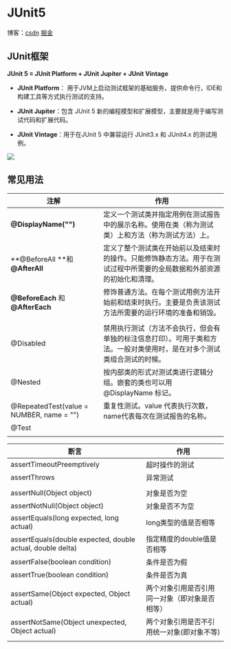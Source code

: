 # JUnit5

博客：[csdn](https://blog.csdn.net/weixin_44170221/article/details/106463482?ops_request_misc=&request_id=&biz_id=102&utm_term=junit%E5%8D%95%E5%85%83%E6%B5%8B%E8%AF%95&utm_medium=distribute.pc_search_result.none-task-blog-2~all~sobaiduweb~default-3-106463482.142^v71^js_top,201^v4^add_ask&spm=1018.2226.3001.4187)   [掘金](https://juejin.cn/post/6844903943948992520#heading-3)

## JUnit框架

**JUnit 5 = JUnit Platform + JUnit Jupiter + JUnit Vintage**

- **JUnit Platform**： 用于JVM上启动测试框架的基础服务，提供命令行，IDE和构建工具等方式执行测试的支持。

- **JUnit Jupiter**：包含 JUnit 5 新的编程模型和扩展模型，主要就是用于编写测试代码和扩展代码。

- **JUnit Vintage**：用于在JUnit 5 中兼容运行 JUnit3.x 和 JUnit4.x 的测试用例。



![](https://upload-images.jianshu.io/upload_images/15975224-9e2a07ac2438ac54.jpeg?imageMogr2/auto-orient/strip|imageView2/2/format/webp)

## 常见用法

| 注解                                     | 作用                                                         |
| ---------------------------------------- | ------------------------------------------------------------ |
| **@DisplayName("")**                     | 定义一个测试类并指定用例在测试报告中的展示名称。使用在类（称为测试类）上和方法（称为测试方法）上。 |
| **@BeforeAll **和 **@AfterAll**          | 定义了整个测试类在开始前以及结束时的操作。只能修饰静态方法。用于在测试过程中所需要的全局数据和外部资源的初始化和清理。 |
| **@BeforeEach** 和 **@AfterEach**        | 修饰普通方法。在每个测试用例方法开始前和结束时执行。主要是负责该测试方法所需要的运行环境的准备和销毁。 |
|                                          |                                                              |
| @Disabled                                | 禁用执行测试（方法不会执行，但会有单独的标注信息打印）。可用于类和方法。一般对类使用时，是在对多个测试类组合测试的时候。 |
| @Nested                                  | 按内部类的形式对测试类进行逻辑分组。嵌套的类也可以用@DisplayName 标记。 |
| @RepeatedTest(value = NUMBER, name = "") | 重复性测试。value 代表执行次数，name代表每次在测试报告的名称。 |
| @Test                                    |                                                              |
|                                          |                                                              |

| 断言                                                       | 作用                                           |
| ---------------------------------------------------------- | ---------------------------------------------- |
| assertTimeoutPreemptively                                  | 超时操作的测试                                 |
| assertThrows                                               | 异常测试                                       |
|                                                            |                                                |
| assertNull(Object object)                                  | 对象是否为空                                   |
| assertNotNull(Object object)                               | 对象是否不为空                                 |
| assertEquals(long expected, long actual)                   | long类型的值是否相等                           |
| assertEquals(double expected, double actual, double delta) | 指定精度的double值是否相等                     |
| assertFalse(boolean condition)                             | 条件是否为假                                   |
| assertTrue(boolean condition)                              | 条件是否为真                                   |
| assertSame(Object expected, Object actual)                 | 两个对象引用是否引用同一对象（即对象是否相等） |
| assertNotSame(Object unexpected, Object actual)            | 两个对象引用是否不引用统一对象(即对象不等)     |
|                                                            |                                                |

